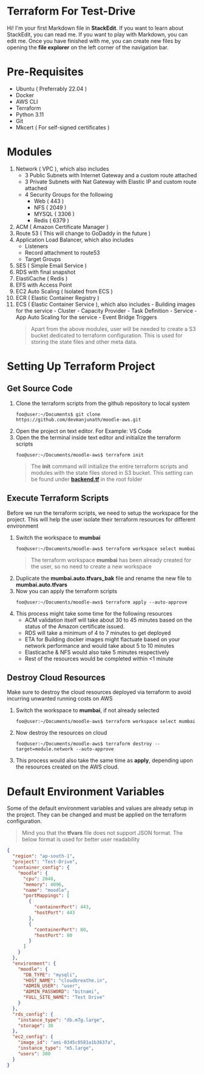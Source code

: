 # Terraform For Test-Drive

Hi! I'm your first Markdown file in **StackEdit**. If you want to learn about StackEdit, you can read me. If you want to play with Markdown, you can edit me. Once you have finished with me, you can create new files by opening the **file explorer** on the left corner of the navigation bar.

# Pre-Requisites

- Ubuntu ( Preferrably 22.04 )
- Docker
- AWS CLI
- Terraform
- Python 3.11
- Git
- Mkcert ( For self-signed certificates )

# Modules

1. Network ( VPC ), which also includes
   - 3 Public Subnets with Internet Gateway and a custom route attached
   - 3 Private Subnets with Nat Gateway with Elastic IP and custom route attached
   - 4 Security Groups for the following
     - Web ( 443 )
     - NFS ( 2049 )
     - MYSQL ( 3306 )
     - Redis ( 6379 )
2. ACM ( Amazon Certificate Manager )
3. Route 53 ( This will change to GoDaddy in the future )
4. Application Load Balancer, which also includes
   - Listeners
   - Record attachment to route53
   - Target Groups
5. SES ( Simple Email Service )
6. RDS with final snapshot
7. ElastiCache ( Redis )
8. EFS with Access Point
9. EC2 Auto Scaling ( Isolated from ECS )
10. ECR ( Elastic Container Registry )
11. ECS ( Elastic Container Service ), which also includes - Building images for the service - Cluster - Capacity Provider - Task Definition - Service - App Auto Scaling for the service - Event Bridge Triggers
    > Apart from the above modules, user will be needed to create a S3 bucket dedicated to terraform configuration. This is used for storing the state files and other meta data.

# Setting Up Terraform Project

## Get Source Code

1. Clone the terraform scripts from the github repository to local system
   ```console
   foo@user:~/Documents$ git clone https://github.com/devmanjunath/moodle-aws.git
   ```
2. Open the project on text editor. For Example: VS Code
3. Open the the terminal inside text editor and initialize the terraform scripts
   ```console
   foo@user:~/Documents/moodle-aws$ terraform init
   ```
   > The **init** command will initialize the entire terraform scripts and modules with the state files stored in S3 bucket. This setting can be found under [**backend.tf**](https://github.com/devmanjunath/moodle-aws/blob/main/backend.tf) in the root folder

## Execute Terraform Scripts

Before we run the terraform scripts, we need to setup the workspace for the project. This will help the user isolate their terraform resources for different environment

1. Switch the workspace to **mumbai**
   ```console
   foo@user:~/Documents/moodle-aws$ terraform workspace select mumbai
   ```
   > The terraform workspace **mumbai** has been already created for the user, so no need to create a new workspace
2. Duplicate the **mumbai.auto.tfvars_bak** file and rename the new file to **mumbai.auto.tfvars**
3. Now you can apply the terraform scripts
   ```console
   foo@user:~/Documents/moodle-aws$ terraform apply --auto-approve
   ```
4. This process might take some time for the following resources
   - ACM validation itself will take about 30 to 45 minutes based on the status of the Amazon certificate issued.
   - RDS will take a minimum of 4 to 7 minutes to get deployed
   - ETA for Building docker images might flactuate based on your network performance and would take about 5 to 10 minutes
   - Elasticache & NFS would also take 5 minutes respectively
   - Rest of the resources would be completed within <1 minute

## Destroy Cloud Resources

Make sure to destroy the cloud resources deployed via terraform to avoid incurring unwanted running costs on AWS

1. Switch the workspace to **mumbai**, if not already selected
   ```console
   foo@user:~/Documents/moodle-aws$ terraform workspace select mumbai
   ```
2. Now destroy the resources on cloud
   ```console
   foo@user:~/Documents/moodle-aws$ terraform destroy --target=module.network --auto-approve
   ```
3. This process would also take the same time as **apply**, depending upon the resources created on the AWS cloud.

# Default Environment Variables

Some of the default environment variables and values are already setup in the project. They can be changed and must be applied on the terraform configuration.

> Mind you that the **tfvars** file does not support JSON format. The below format is used for better user readability

```json
{
  "region": "ap-south-1",
  "project": "Test-Drive",
  "container_config": {
    "moodle": {
      "cpu": 2048,
      "memory": 4096,
      "name": "moodle",
      "portMappings": [
        {
          "containerPort": 443,
          "hostPort": 443
        },
        {
          "containerPort": 80,
          "hostPort": 80
        }
      ]
    }
  },
  "environment": {
    "moodle": {
      "DB_TYPE": "mysqli",
      "HOST_NAME": "cloudbreathe.in",
      "ADMIN_USER": "user",
      "ADMIN_PASSWORD": "bitnami",
      "FULL_SITE_NAME": "Test Drive"
    }
  },
  "rds_config": {
    "instance_type": "db.m7g.large",
    "storage": 30
  },
  "ec2_config": {
    "image_id": "ami-0345c0581a1b3637a",
    "instance_type": "m5.large",
    "users": 300
  }
}
```

